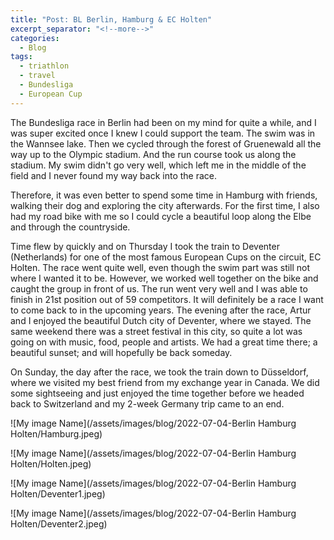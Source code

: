 ```yaml
---
title: "Post: BL Berlin, Hamburg & EC Holten"
excerpt_separator: "<!--more-->"
categories:
  - Blog
tags:
  - triathlon
  - travel
  - Bundesliga
  - European Cup
---
```


The Bundesliga race in Berlin had been on my mind for quite a while, and I was super excited once I knew I could support the team. The swim was in the Wannsee lake. Then we cycled through the forest of Gruenewald all the way up to the Olympic stadium. And the run course took us along the stadium. My swim didn't go very well, which left me in the middle of the field and I never found my way back into the race. 

Therefore, it was even better to spend some time in Hamburg with friends, walking their dog and exploring the city afterwards. For the first time, I also had my road bike with me so I could cycle a beautiful loop along the Elbe and through the countryside. 

Time flew by quickly and on Thursday I took the train to Deventer (Netherlands) for one of the most famous European Cups on the circuit, EC Holten. The race went quite well, even though the swim part was still not where I wanted it to be. However, we worked well together on the bike and caught the group in front of us. The run went very well and I was able to finish in 21st position out of 59 competitors. It will definitely be a race I want to come back to in the upcoming years. The evening after the race, Artur and I enjoyed the beautiful Dutch city of Deventer, where we stayed. The same weekend there was a street festival in this city, so quite a lot was going on with music, food, people and artists. We had a great time there; a beautiful sunset; and will hopefully be back someday. 

On Sunday, the day after the race, we took the train down to Düsseldorf, where we visited my best friend from my exchange year in Canada. We did some sightseeing and just enjoyed the time together before we headed back to Switzerland and my 2-week Germany trip came to an end.

![My image Name](/assets/images/blog/2022-07-04-Berlin Hamburg Holten/Hamburg.jpeg)

![My image Name](/assets/images/blog/2022-07-04-Berlin Hamburg Holten/Holten.jpeg)

![My image Name](/assets/images/blog/2022-07-04-Berlin Hamburg Holten/Deventer1.jpeg)

![My image Name](/assets/images/blog/2022-07-04-Berlin Hamburg Holten/Deventer2.jpeg)